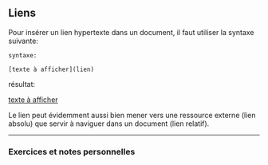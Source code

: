 ## Liens

Pour insérer un lien hypertexte dans un document, il faut utiliser la syntaxe suivante:

    syntaxe:

    [texte à afficher](lien)

résultat:

[texte à afficher](lien)

Le lien peut évidemment aussi bien mener vers une ressource externe (lien absolu) que servir à naviguer dans un document (lien relatif).


---

### Exercices et notes personnelles
